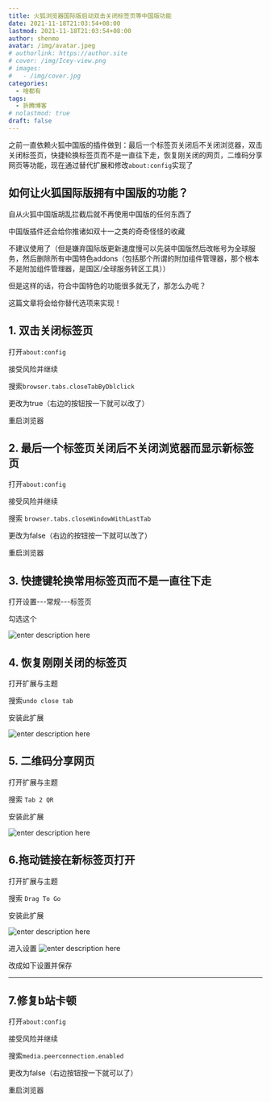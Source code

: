 ```yaml
---
title: 火狐浏览器国际版启动双击关闭标签页等中国版功能
date: 2021-11-18T21:03:54+08:00
lastmod: 2021-11-18T21:03:54+08:00
author: shenmo
avatar: /img/avatar.jpeg
# authorlink: https://author.site
# cover: /img/Icey-view.png
# images:
#   - /img/cover.jpg
categories:
  - 啥都有
tags:
  - 折腾博客
# nolastmod: true
draft: false
---
```


之前一直依赖火狐中国版的插件做到：最后一个标签页关闭后不关闭浏览器，双击关闭标签页，快捷轮换标签页而不是一直往下走，恢复刚关闭的网页，二维码分享网页等功能，现在通过替代扩展和修改`about:config`实现了

<!--more-->

如何让火狐国际版拥有中国版的功能？
-------
自从火狐中国版胡乱拦截后就不再使用中国版的任何东西了

中国版插件还会给你推诸如双十一之类的奇奇怪怪的收藏

不建议使用了（但是嫌弃国际版更新速度慢可以先装中国版然后改帐号为全球服务，然后删除所有中国特色addons（包括那个所谓的附加组件管理器，那个根本不是附加组件管理器，是国区/全球服务转区工具））

但是这样的话，符合中国特色的功能很多就无了，那怎么办呢？

这篇文章将会给你替代选项来实现！

## 1. 双击关闭标签页

打开`about:config`

接受风险并继续

搜索`browser.tabs.closeTabByDblclick`

更改为true（右边的按钮按一下就可以改了）

重启浏览器

## 2. 最后一个标签页关闭后不关闭浏览器而显示新标签页

打开`about:config`

接受风险并继续

搜索 `browser.tabs.closeWindowWithLastTab`

更改为false（右边的按钮按一下就可以改了）

重启浏览器

## 3. 快捷键轮换常用标签页而不是一直往下走

打开设置---常规---标签页

勾选这个

![enter description here](https://gitee.com/shenmo7192/shenmo-map-bed/raw/master/小书匠/1637500313121.png)

## 4. 恢复刚刚关闭的标签页

打开扩展与主题

搜索`undo close tab`

安装此扩展

![enter description here](https://gitee.com/shenmo7192/shenmo-map-bed/raw/master/小书匠/1637500313129.png)

## 5. 二维码分享网页

打开扩展与主题

搜索 `Tab 2 QR`

安装此扩展

![enter description here](https://gitee.com/shenmo7192/shenmo-map-bed/raw/master/小书匠/1637500313153.png)

## 6.拖动链接在新标签页打开


打开扩展与主题

搜索 `Drag To Go`

安装此扩展

![enter description here](https://gitee.com/shenmo7192/shenmo-map-bed/raw/master/小书匠/1637500313160.png)

进入设置
![enter description here](https://gitee.com/shenmo7192/shenmo-map-bed/raw/master/小书匠/1637500313161.png)

改成如下设置并保存

------
## 7.修复b站卡顿

打开`about:config`

接受风险并继续

搜索`media.peerconnection.enabled` 

更改为false（右边按钮按一下就可以了）

重启浏览器